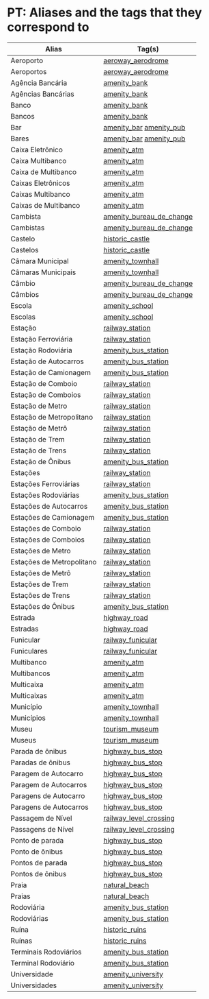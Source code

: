# PT: Aliases and the tags that they correspond to

Alias | Tag(s) 
--- | --- 
Aeroporto |  [aeroway\_aerodrome](https://taginfo.openstreetmap.org/tags/aeroway=aerodrome)
Aeroportos |  [aeroway\_aerodrome](https://taginfo.openstreetmap.org/tags/aeroway=aerodrome)
Agência Bancária |  [amenity\_bank](https://taginfo.openstreetmap.org/tags/amenity=bank)
Agências Bancárias |  [amenity\_bank](https://taginfo.openstreetmap.org/tags/amenity=bank)
Banco |  [amenity\_bank](https://taginfo.openstreetmap.org/tags/amenity=bank)
Bancos |  [amenity\_bank](https://taginfo.openstreetmap.org/tags/amenity=bank)
Bar |  [amenity\_bar](https://taginfo.openstreetmap.org/tags/amenity=bar) [amenity\_pub](https://taginfo.openstreetmap.org/tags/amenity=pub)
Bares |  [amenity\_bar](https://taginfo.openstreetmap.org/tags/amenity=bar) [amenity\_pub](https://taginfo.openstreetmap.org/tags/amenity=pub)
Caixa Eletrônico |  [amenity\_atm](https://taginfo.openstreetmap.org/tags/amenity=atm)
Caixa Multibanco |  [amenity\_atm](https://taginfo.openstreetmap.org/tags/amenity=atm)
Caixa de Multibanco |  [amenity\_atm](https://taginfo.openstreetmap.org/tags/amenity=atm)
Caixas Eletrônicos |  [amenity\_atm](https://taginfo.openstreetmap.org/tags/amenity=atm)
Caixas Multibanco |  [amenity\_atm](https://taginfo.openstreetmap.org/tags/amenity=atm)
Caixas de Multibanco |  [amenity\_atm](https://taginfo.openstreetmap.org/tags/amenity=atm)
Cambista |  [amenity\_bureau\_de\_change](https://taginfo.openstreetmap.org/tags/amenity=bureau_de_change)
Cambistas |  [amenity\_bureau\_de\_change](https://taginfo.openstreetmap.org/tags/amenity=bureau_de_change)
Castelo |  [historic\_castle](https://taginfo.openstreetmap.org/tags/historic=castle)
Castelos |  [historic\_castle](https://taginfo.openstreetmap.org/tags/historic=castle)
Câmara Municipal |  [amenity\_townhall](https://taginfo.openstreetmap.org/tags/amenity=townhall)
Câmaras Municipais |  [amenity\_townhall](https://taginfo.openstreetmap.org/tags/amenity=townhall)
Câmbio |  [amenity\_bureau\_de\_change](https://taginfo.openstreetmap.org/tags/amenity=bureau_de_change)
Câmbios |  [amenity\_bureau\_de\_change](https://taginfo.openstreetmap.org/tags/amenity=bureau_de_change)
Escola |  [amenity\_school](https://taginfo.openstreetmap.org/tags/amenity=school)
Escolas |  [amenity\_school](https://taginfo.openstreetmap.org/tags/amenity=school)
Estação |  [railway\_station](https://taginfo.openstreetmap.org/tags/railway=station)
Estação Ferroviária |  [railway\_station](https://taginfo.openstreetmap.org/tags/railway=station)
Estação Rodoviária |  [amenity\_bus\_station](https://taginfo.openstreetmap.org/tags/amenity=bus_station)
Estação de Autocarros |  [amenity\_bus\_station](https://taginfo.openstreetmap.org/tags/amenity=bus_station)
Estação de Camionagem |  [amenity\_bus\_station](https://taginfo.openstreetmap.org/tags/amenity=bus_station)
Estação de Comboio |  [railway\_station](https://taginfo.openstreetmap.org/tags/railway=station)
Estação de Comboios |  [railway\_station](https://taginfo.openstreetmap.org/tags/railway=station)
Estação de Metro |  [railway\_station](https://taginfo.openstreetmap.org/tags/railway=station)
Estação de Metropolitano |  [railway\_station](https://taginfo.openstreetmap.org/tags/railway=station)
Estação de Metrô |  [railway\_station](https://taginfo.openstreetmap.org/tags/railway=station)
Estação de Trem |  [railway\_station](https://taginfo.openstreetmap.org/tags/railway=station)
Estação de Trens |  [railway\_station](https://taginfo.openstreetmap.org/tags/railway=station)
Estação de Ônibus |  [amenity\_bus\_station](https://taginfo.openstreetmap.org/tags/amenity=bus_station)
Estações |  [railway\_station](https://taginfo.openstreetmap.org/tags/railway=station)
Estações Ferroviárias |  [railway\_station](https://taginfo.openstreetmap.org/tags/railway=station)
Estações Rodoviárias |  [amenity\_bus\_station](https://taginfo.openstreetmap.org/tags/amenity=bus_station)
Estações de Autocarros |  [amenity\_bus\_station](https://taginfo.openstreetmap.org/tags/amenity=bus_station)
Estações de Camionagem |  [amenity\_bus\_station](https://taginfo.openstreetmap.org/tags/amenity=bus_station)
Estações de Comboio |  [railway\_station](https://taginfo.openstreetmap.org/tags/railway=station)
Estações de Comboios |  [railway\_station](https://taginfo.openstreetmap.org/tags/railway=station)
Estações de Metro |  [railway\_station](https://taginfo.openstreetmap.org/tags/railway=station)
Estações de Metropolitano |  [railway\_station](https://taginfo.openstreetmap.org/tags/railway=station)
Estações de Metrô |  [railway\_station](https://taginfo.openstreetmap.org/tags/railway=station)
Estações de Trem |  [railway\_station](https://taginfo.openstreetmap.org/tags/railway=station)
Estações de Trens |  [railway\_station](https://taginfo.openstreetmap.org/tags/railway=station)
Estações de Ônibus |  [amenity\_bus\_station](https://taginfo.openstreetmap.org/tags/amenity=bus_station)
Estrada |  [highway\_road](https://taginfo.openstreetmap.org/tags/highway=road)
Estradas |  [highway\_road](https://taginfo.openstreetmap.org/tags/highway=road)
Funicular |  [railway\_funicular](https://taginfo.openstreetmap.org/tags/railway=funicular)
Funiculares |  [railway\_funicular](https://taginfo.openstreetmap.org/tags/railway=funicular)
Multibanco |  [amenity\_atm](https://taginfo.openstreetmap.org/tags/amenity=atm)
Multibancos |  [amenity\_atm](https://taginfo.openstreetmap.org/tags/amenity=atm)
Multicaixa |  [amenity\_atm](https://taginfo.openstreetmap.org/tags/amenity=atm)
Multicaixas |  [amenity\_atm](https://taginfo.openstreetmap.org/tags/amenity=atm)
Município |  [amenity\_townhall](https://taginfo.openstreetmap.org/tags/amenity=townhall)
Municípios |  [amenity\_townhall](https://taginfo.openstreetmap.org/tags/amenity=townhall)
Museu |  [tourism\_museum](https://taginfo.openstreetmap.org/tags/tourism=museum)
Museus |  [tourism\_museum](https://taginfo.openstreetmap.org/tags/tourism=museum)
Parada de ônibus |  [highway\_bus\_stop](https://taginfo.openstreetmap.org/tags/highway=bus_stop)
Paradas de ônibus |  [highway\_bus\_stop](https://taginfo.openstreetmap.org/tags/highway=bus_stop)
Paragem de Autocarro |  [highway\_bus\_stop](https://taginfo.openstreetmap.org/tags/highway=bus_stop)
Paragem de Autocarros |  [highway\_bus\_stop](https://taginfo.openstreetmap.org/tags/highway=bus_stop)
Paragens de Autocarro |  [highway\_bus\_stop](https://taginfo.openstreetmap.org/tags/highway=bus_stop)
Paragens de Autocarros |  [highway\_bus\_stop](https://taginfo.openstreetmap.org/tags/highway=bus_stop)
Passagem de Nível |  [railway\_level\_crossing](https://taginfo.openstreetmap.org/tags/railway=level_crossing)
Passagens de Nível |  [railway\_level\_crossing](https://taginfo.openstreetmap.org/tags/railway=level_crossing)
Ponto de parada |  [highway\_bus\_stop](https://taginfo.openstreetmap.org/tags/highway=bus_stop)
Ponto de ônibus |  [highway\_bus\_stop](https://taginfo.openstreetmap.org/tags/highway=bus_stop)
Pontos de parada |  [highway\_bus\_stop](https://taginfo.openstreetmap.org/tags/highway=bus_stop)
Pontos de ônibus |  [highway\_bus\_stop](https://taginfo.openstreetmap.org/tags/highway=bus_stop)
Praia |  [natural\_beach](https://taginfo.openstreetmap.org/tags/natural=beach)
Praias |  [natural\_beach](https://taginfo.openstreetmap.org/tags/natural=beach)
Rodoviária |  [amenity\_bus\_station](https://taginfo.openstreetmap.org/tags/amenity=bus_station)
Rodoviárias |  [amenity\_bus\_station](https://taginfo.openstreetmap.org/tags/amenity=bus_station)
Ruína |  [historic\_ruins](https://taginfo.openstreetmap.org/tags/historic=ruins)
Ruínas |  [historic\_ruins](https://taginfo.openstreetmap.org/tags/historic=ruins)
Terminais Rodoviários |  [amenity\_bus\_station](https://taginfo.openstreetmap.org/tags/amenity=bus_station)
Terminal Rodoviário |  [amenity\_bus\_station](https://taginfo.openstreetmap.org/tags/amenity=bus_station)
Universidade |  [amenity\_university](https://taginfo.openstreetmap.org/tags/amenity=university)
Universidades |  [amenity\_university](https://taginfo.openstreetmap.org/tags/amenity=university)
